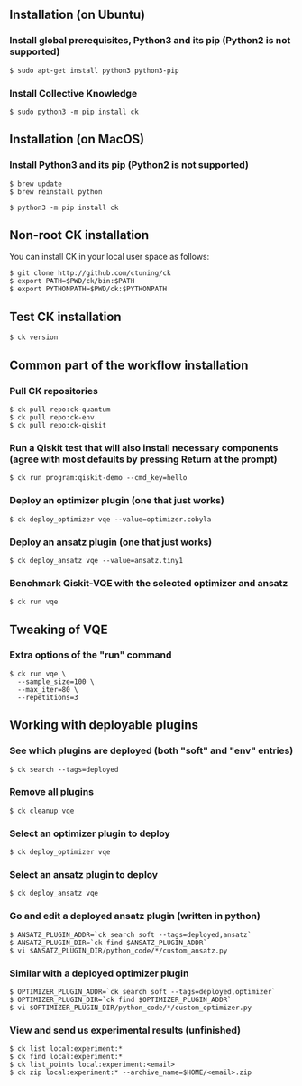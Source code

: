 ## Installation (on Ubuntu)

### Install global prerequisites, Python3 and its pip (Python2 is not supported)

```
$ sudo apt-get install python3 python3-pip
```

### Install Collective Knowledge

```
$ sudo python3 -m pip install ck
```


## Installation (on MacOS)

### Install Python3 and its pip (Python2 is not supported)

```
$ brew update
$ brew reinstall python
```

```
$ python3 -m pip install ck
```

## Non-root CK installation

You can install CK in your local user space as follows:

```
$ git clone http://github.com/ctuning/ck
$ export PATH=$PWD/ck/bin:$PATH
$ export PYTHONPATH=$PWD/ck:$PYTHONPATH
```

## Test CK installation

```
$ ck version
```

## Common part of the workflow installation

### Pull CK repositories

```
$ ck pull repo:ck-quantum
$ ck pull repo:ck-env
$ ck pull repo:ck-qiskit
```

### Run a Qiskit test that will also install necessary components (agree with most defaults by pressing Return at the prompt)
```
$ ck run program:qiskit-demo --cmd_key=hello
```

### Deploy an optimizer plugin (one that just works)
```
$ ck deploy_optimizer vqe --value=optimizer.cobyla
```

### Deploy an ansatz plugin (one that just works)
```
$ ck deploy_ansatz vqe --value=ansatz.tiny1
```

### Benchmark Qiskit-VQE with the selected optimizer and ansatz
```
$ ck run vqe
```

## Tweaking of VQE

### Extra options of the "run" command
```
$ ck run vqe \
  --sample_size=100 \
  --max_iter=80 \
  --repetitions=3
```

## Working with deployable plugins

### See which plugins are deployed (both "soft" and "env" entries)
```
$ ck search --tags=deployed
```

### Remove all plugins
```
$ ck cleanup vqe
```

### Select an optimizer plugin to deploy
```
$ ck deploy_optimizer vqe
```

### Select an ansatz plugin to deploy
```
$ ck deploy_ansatz vqe
```

### Go and edit a deployed ansatz plugin (written in python)
```
$ ANSATZ_PLUGIN_ADDR=`ck search soft --tags=deployed,ansatz`
$ ANSATZ_PLUGIN_DIR=`ck find $ANSATZ_PLUGIN_ADDR`
$ vi $ANSATZ_PLUGIN_DIR/python_code/*/custom_ansatz.py
```

### Similar with a deployed optimizer plugin
```
$ OPTIMIZER_PLUGIN_ADDR=`ck search soft --tags=deployed,optimizer`
$ OPTIMIZER_PLUGIN_DIR=`ck find $OPTIMIZER_PLUGIN_ADDR`
$ vi $OPTIMIZER_PLUGIN_DIR/python_code/*/custom_optimizer.py
```

### View and send us experimental results (unfinished)
```
$ ck list local:experiment:*
$ ck find local:experiment:*
$ ck list_points local:experiment:<email>
$ ck zip local:experiment:* --archive_name=$HOME/<email>.zip
```
